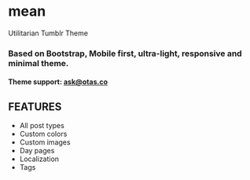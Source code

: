 # mean
Utilitarian Tumblr Theme

### Based on Bootstrap, Mobile first, ultra-light, responsive and minimal theme.
#### Theme support: ask@otas.co

## FEATURES

- All post types
- Custom colors
- Custom images
- Day pages
- Localization
- Tags

